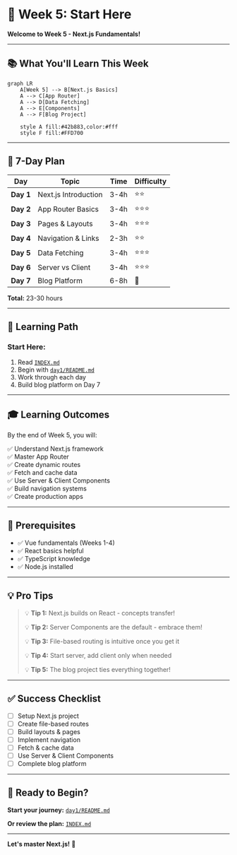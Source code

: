# 🚀 Week 5: Start Here

**Welcome to Week 5 - Next.js Fundamentals!**

---

## 📚 What You'll Learn This Week

```mermaid
graph LR
    A[Week 5] --> B[Next.js Basics]
    A --> C[App Router]
    A --> D[Data Fetching]
    A --> E[Components]
    A --> F[Blog Project]
    
    style A fill:#42b883,color:#fff
    style F fill:#FFD700
```

---

## 📅 7-Day Plan

| Day | Topic | Time | Difficulty |
|-----|-------|------|------------|
| **Day 1** | Next.js Introduction | 3-4h | ⭐⭐ |
| **Day 2** | App Router Basics | 3-4h | ⭐⭐⭐ |
| **Day 3** | Pages & Layouts | 3-4h | ⭐⭐⭐ |
| **Day 4** | Navigation & Links | 2-3h | ⭐⭐ |
| **Day 5** | Data Fetching | 3-4h | ⭐⭐⭐ |
| **Day 6** | Server vs Client | 3-4h | ⭐⭐⭐ |
| **Day 7** | Blog Platform | 6-8h | 🎯 |

**Total:** 23-30 hours

---

## 🎯 Learning Path

### **Start Here:**

1. Read [`INDEX.md`](INDEX.md)
2. Begin with [`day1/README.md`](day1/README.md)
3. Work through each day
4. Build blog platform on Day 7

---

## 🎓 Learning Outcomes

By the end of Week 5, you will:

✅ Understand Next.js framework  
✅ Master App Router  
✅ Create dynamic routes  
✅ Fetch and cache data  
✅ Use Server & Client Components  
✅ Build navigation systems  
✅ Create production apps  

---

## 🚦 Prerequisites

- ✅ Vue fundamentals (Weeks 1-4)
- ✅ React basics helpful
- ✅ TypeScript knowledge
- ✅ Node.js installed

---

## 💡 Pro Tips

> 💡 **Tip 1:** Next.js builds on React - concepts transfer!
>
> 💡 **Tip 2:** Server Components are the default - embrace them!
>
> 💡 **Tip 3:** File-based routing is intuitive once you get it
>
> 💡 **Tip 4:** Start server, add client only when needed
>
> 💡 **Tip 5:** The blog project ties everything together!

---

## ✅ Success Checklist

- [ ] Setup Next.js project
- [ ] Create file-based routes
- [ ] Build layouts & pages
- [ ] Implement navigation
- [ ] Fetch & cache data
- [ ] Use Server & Client Components
- [ ] Complete blog platform

---

## 🎉 Ready to Begin?

**Start your journey:** [`day1/README.md`](day1/README.md)

**Or review the plan:** [`INDEX.md`](INDEX.md)

---

**Let's master Next.js!** 🚀
